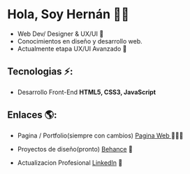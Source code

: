 
# Hola, Soy Hernán 👋🏼

  - Web Dev/ Designer & UX/UI 🚀 
  - Conocimientos en diseño y desarrollo web.
  - Actualmente etapa UX/UI Avanzado :art:

## Tecnologias ⚡: 
- Desarrollo Front-End **HTML5, CSS3, JavaScript**
 
## Enlaces 🌎:
- Pagina / Portfolio(siempre con cambios) <a href="https://hernanflores.netlify.app/"> Pagina Web </a> 👨🏻‍💻
- Proyectos de diseño(pronto) <a href="https://www.behance.net/IamHernanFlores"> Behance</a> 🎨

- Actualizacion Profesional <a href="https://www.linkedin.com/in/hern%C3%A1nfloresdeveloper/">LinkedIn</a> 💼
































